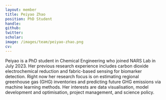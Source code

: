 ```yaml
---
layout: member
title: Peiyao Zhao
position: PhD Student
handle:
github:
twitter:
scholar:
image: /images/team/peiyao-zhao.png
cv:  
---
```


Peiyao is a PhD student in Chemical Engineering who joined NARS Lab in July 2023. Her previous research experience includes carbon dioxide electrochemical reduction and fabric-based sensing for biomarker detection. Right now her research focus is on estimating regional greenhouse gas (GHG) inventories and predicting future GHG emissions via machine learning methods. Her interests are data visualisation, model development and optimisation, project management, and science policy. 